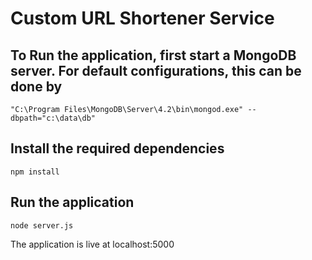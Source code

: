 # Custom URL Shortener Service

## To Run the application, first start a MongoDB server. For default configurations, this can be done by 
```"C:\Program Files\MongoDB\Server\4.2\bin\mongod.exe" --dbpath="c:\data\db"```

## Install the required dependencies
``` npm install ```

## Run the application
``` node server.js ```

The application is live at localhost:5000